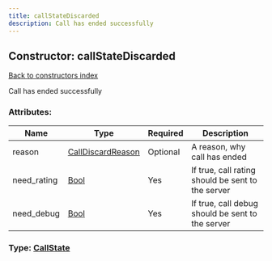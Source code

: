 ```yaml
---
title: callStateDiscarded
description: Call has ended successfully
---
```

## Constructor: callStateDiscarded  
[Back to constructors index](index.md)



Call has ended successfully

### Attributes:

| Name     |    Type       | Required | Description |
|----------|---------------|----------|-------------|
|reason|[CallDiscardReason](../types/CallDiscardReason.md) | Optional|A reason, why call has ended|
|need\_rating|[Bool](../types/Bool.md) | Yes|If true, call rating should be sent to the server|
|need\_debug|[Bool](../types/Bool.md) | Yes|If true, call debug should be sent to the server|



### Type: [CallState](../types/CallState.md)


